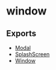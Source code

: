 # window

## Exports

- [Modal](./Modal.md)
- [SplashScreen](./SplashScreen.md)
- [Window](./Window.md)